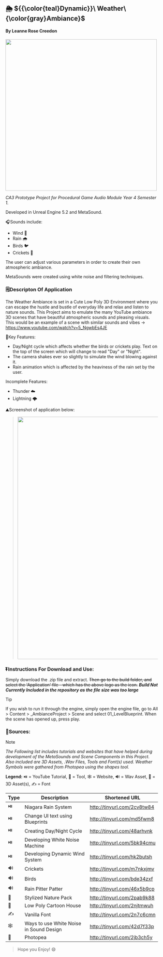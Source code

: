 ## 🌦️ ${{\color{teal}Dynamic}}\ Weather\ {\color{gray}Ambiance}\$ ##
#### By Leanne Rose Creedon ####

<img src="https://github.com/LeanneCreedon/PGACA3LeanneCreedon/assets/78487811/b8d3b3fe-79aa-46d3-961b-04d3422a7dc6" width="500" />

_CA3 Prototype Project for Procedural Game Audio Module Year 4 Semester 1._

Developed in Unreal Engine 5.2 and MetaSound.

🎧Sounds include:

- Wind 🍂
- Rain 🌧️
- Birds 🐦
- Crickets 🦗

The user can adjust various parameters in order to create their own atmospheric ambiance.

MetaSounds were created using white noise and filtering techniques.

### 🗒️Descripton Of Application ###
The Weather Ambiance is set in a Cute Low Poly 3D Environment where you can escape the hustle and bustle of everyday life and relax and listen to nature sounds. This Project aims to emulate the many YouTube ambiance 3D scenes that have beautiful atmospheric sounds and pleasing visuals. This would be an example of a scene with similar sounds and vibes -> https://www.youtube.com/watch?v=5_NgwbEs4JE

🔑Key Features:
* Day/Night cycle which affects whether the birds or crickets play. Text on the top of the screen which will change to read "Day" or "Night".
* The camera shakes ever so slightly to simulate the wind blowing against it.
* Rain animation which is affected by the heaviness of the rain set by the user.

Incomplete Features:
* Thunder ☁️
* Lightning 🌩️

⛰️Screenshot of application below:

> <img src="https://github.com/LeanneCreedon/PGACA3LeanneCreedon/assets/78487811/02fd9a23-58d0-4021-abc6-3d142263e7b4" width="800" />

### ⏬Instructions For Download and Use:  ###
Simply download the .zip file and extract. ~~Then go to the build folder, and select the 'Application' file - which has the above logo as the icon.~~ ***Build Not Currently Included in the repository as the file size was too large***

> [!TIP]
> If you wish to run it through the engine, simply open the engine file, go to All > Content > _AmbianceProject > Scene and select 01_LevelBlueprint. When the scene has opened up, press play.

### 📔Sources: ###

> [!NOTE]
> _The Following list includes tutorials and websites that have helped during development of the MetaSounds and Scene Components in this Project._
> _Also included are 3D Assets, .Wav Files, Tools and Font(s) used. Weather Symbols were gathered from Photopea using the shapes tool._

**Legend:** ⏯️ = YouTube Tutorial, 🔨 = Tool, 🕸️ = Website, 🔊 = Wav Asset, 🌲 = 3D Asset(s), ✍️ = Font

| Type | Description | Shortened URL |
| --- | --- | --- |
| ⏯️ | Niagara Rain System | http://tinyurl.com/2cv8tw84 |
| ⏯️ | Change UI text using Blueprints | http://tinyurl.com/md5fwm8 |
| ⏯️ | Creating Day/Night Cycle | http://tinyurl.com/48arhvnk |
| ⏯️ | Developing White Noise Machine | http://tinyurl.com/5bk94cmu |
| ⏯️ | Developing Dynamic Wind System | http://tinyurl.com/hk2butsh |
| 🔊 | Crickets | http://tinyurl.com/m7nkxjmv |
| 🔊 | Birds | http://tinyurl.com/bde34zxf |
| 🔊 | Rain Pitter Patter | http://tinyurl.com/46x5b9cp |
| 🌲 | Stylized Nature Pack | http://tinyurl.com/2pab9k88 |
| 🌲 | Low Poly Cartoon House | http://tinyurl.com/2njtmwuh |
| ✍️ | Vanilla Font | http://tinyurl.com/2n7c6cmn |
| 🕸️ | Ways to use White Noise in Sound Design | http://tinyurl.com/42d7f33p |
| 🔨 | Photopea | http://tinyurl.com/2jb3ch5y |

> Hope you Enjoy! 😄
